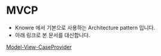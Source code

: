 # MVCP

- Knowre 에서 기본으로 사용하는 Architecture pattern 입니다.
- 아래 링크로 본 문서를 대신합니다.

[Model-View-CaseProvider](https://github.com/taenguree/mvcp/blob/master/README.md)
